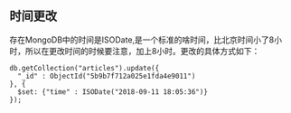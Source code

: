 ## 时间更改
存在MongoDB中的时间是ISODate,是一个标准的啥时间，比北京时间小了8小时，所以在更改时间的时候要注意，加上8小时。更改的具体方式如下： 
```
db.getCollection("articles").update({
  "_id" : ObjectId("5b9b7f712a025e1fda4e9011")
}, {
  $set: {"time" : ISODate("2018-09-11 18:05:36")}
});
```
